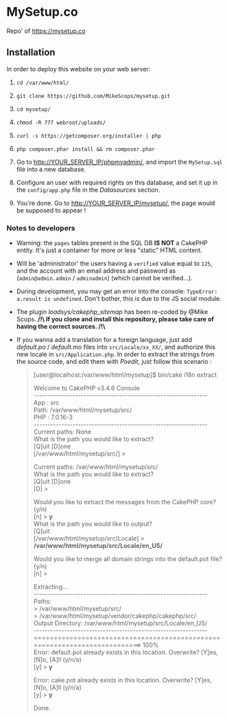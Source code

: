 # MySetup.co
Repo' of <https://mysetup.co>

## Installation

In order to deploy this website on your web server:  

1. `cd /var/www/html/`

2. `git clone https://github.com/MikeScops/mysetup.git`

3. `cd mysetup/`

4. `chmod -R 777 webroot/uploads/`

5. `curl -s https://getcomposer.org/installer | php`

6. `php composer.phar install && rm composer.phar`

7. Go to [http://YOUR_SERVER_IP/phpmyadmin/](http://YOUR_SERVER_IP/phpmyadmin/), and import the `MySetup.sql` file into a new database.

8. Configure an user with required rights on this database, and set it up in the `config/app.php` file in the _Datasources_ section.

9. You're done. Go to [http://YOUR_SERVER_IP/mysetup/](http://YOUR_SERVER_IP/mysetup/), the page would be supposed to appear !

### Notes to developers

* Warning: the `pages` tables present in the SQL DB **IS NOT** a CakePHP entity. It's just a container for more or less "static" HTML content.

* Will be 'administrator' the users having a `verified` value equal to `125`, and the account with an email address and password as (`admin@admin.admin` / `adminadmin`) (which cannot be verified...).

* During development, you may get an error into the console: `TypeError: a.result is undefined`. Don't bother, this is due to the JS social module.

* The plugin _loadsys/cakephp\_sitemap_ has been re-coded by @Mike Scops. **/!\ If you clone and install this repository, please take care of having the correct sources. /!\\**

* If you wanna add a translation for a foreign language, just add _default.po_ / _default.mo_ files into `src/Locale/xx_XX/`, and authorize this new locale in `src/Application.php`. In order to extract the strings from the source code, and edit them with _Poedit_, just follow this scenario :
	
	> [user@localhost:/var/www/html/mysetup]$ bin/cake i18n extract  
	>  
	> Welcome to CakePHP v3.4.6 Console  
	> \---------------------------------------------------------------  
	> App : src  
	> Path: /var/www/html/mysetup/src/  
	> PHP : 7.0.16-3  
	> \---------------------------------------------------------------  
	> Current paths: None  
	> What is the path you would like to extract?  
	> [Q]uit [D]one  
	> [/var/www/html/mysetup/src/] >   
	>  
	> Current paths: /var/www/html/mysetup/src/  
	> What is the path you would like to extract?  
	> [Q]uit [D]one  
	> [D] >   
	>
	> Would you like to extract the messages from the CakePHP core? (y/n)  
	> [n] > __y__  
	> What is the path you would like to output?  
	> [Q]uit  
	> [/var/www/html/mysetup/src/Locale] > __/var/www/html/mysetup/src/Locale/en_US/__  
	>  
	> Would you like to merge all domain strings into the default.pot file? (y/n)  
	> [n] >   
	>  
	>  
	> Extracting...  
	> \---------------------------------------------------------------  
	> Paths:  
	   > /var/www/html/mysetup/src/  
	   > /var/www/html/mysetup/vendor/cakephp/cakephp/src/  
	> Output Directory: /var/www/html/mysetup/src/Locale/en_US/  
	> \---------------------------------------------------------------  
	> ==========================================================================> 100%  
	> Error: default.pot already exists in this location. Overwrite? [Y]es, [N]o, [A]ll (y/n/a)  
	> [y] > __y__  
	>
	> Error: cake.pot already exists in this location. Overwrite? [Y]es, [N]o, [A]ll (y/n/a)  
	> [y] > __y__  
	>  
	> Done.
